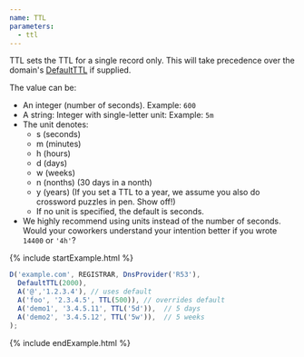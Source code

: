 ```yaml
---
name: TTL
parameters:
  - ttl
---
```


TTL sets the TTL for a single record only. This will take precedence
over the domain's [DefaultTTL](#DefaultTTL) if supplied.

The value can be:

  * An integer (number of seconds). Example: `600`
  * A string: Integer with single-letter unit: Example: `5m`
  * The unit denotes:
    * s (seconds)
    * m (minutes)
    * h (hours)
    * d (days)
    * w (weeks)
    * n (nonths) (30 days in a nonth)
    * y (years) (If you set a TTL to a year, we assume you also do crossword puzzles in pen. Show off!)
    * If no unit is specified, the default is seconds.
  * We highly recommend using units instead of the number of seconds. Would your coworkers understand your intention better if you wrote `14400` or `'4h'`?

{% include startExample.html %}

```js
D('example.com', REGISTRAR, DnsProvider('R53'),
  DefaultTTL(2000),
  A('@','1.2.3.4'), // uses default
  A('foo', '2.3.4.5', TTL(500)), // overrides default
  A('demo1', '3.4.5.11', TTL('5d')),  // 5 days
  A('demo2', '3.4.5.12', TTL('5w')),  // 5 weeks
);
```

{% include endExample.html %}
